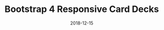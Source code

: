 ---
layout: post
title: "Bootstrap 4 Responsive Card Decks"
description: This post explain about my website and how did I create it for free.  
date: 2018-12-15
categories: [Bootstrap]
excerpt_separator: <!--more-->
image_id: 9SewS6lowEU
---